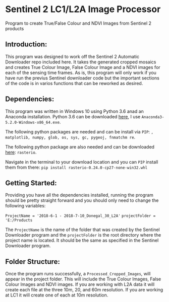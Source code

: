 # Sentinel 2 LC1/L2A Image Processor
Program to create True/False Colour and NDVI Images from Sentinel 2 products

## Introduction:

This program was designed to work off the Sentinel 2 Automatic Downloader repo included here. It takes the generated cropped mosaics and creates True Colour Image, False Colour Image and a NDVI images for each of the sensing time frames. As is, this program will only work if you have run the previus Sentinel downloader code but the important sections of the code is in varios functions that can be reworked as desired. 

## Dependencies:

This program was written in Windows 10 using Python 3.6 anad an Anaconda installation. Python 3.6 can be downloaded [here](https://repo.continuum.io/archive/), I use `Anaconda3-5.2.0-Windows-x86_64.exe`. 

The following python packages are needed and can be install via `PIP`: `, matplotlib, numpy, glob, os, sys, gc, pygeoj, fnmatchm re`.

The following python package are also needed and can be downloaded [here](https://www.lfd.uci.edu/~gohlke/pythonlibs/): `rasterio`.

Navigate in the terminal to your download location and you can `PIP` install them from there:
 `pip install rasterio-0.24.0-cp27-none-win32.whl`

## Getting Started:

Providing you have all the dependencies installed, running the program should be pretty straight forward and you should only need to change the following variables: 

`ProjectName = '2018-6-1 - 2018-7-10_Donegal_30_L2A'`
`projectFolder = 'E:/Products`   

The `ProjectName` is the name of the folder that was created by the Sentinel Downloader program and the `projectFolder` is the root directory where the project name is located. It should be the same as specified in the Sentinel Downloader program.

## Folder Structure: 

Once the program runs successfully, a `Processed_Cropped_Images`, will appear in the project folder. This will include the True Colour Images, False Colour Images and NDVI images. If you are working with L2A data it will create each file at the three 10m, 20, and 60m resolution. If you are working at LC1 it will create one of each at 10m resolution. 

   


